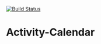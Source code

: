 [![Build Status](https://travis-ci.org/Involve-Seattle/Activity-Calendar.svg?branch=dev)](https://travis-ci.org/Involve-Seattle/Activity-Calendar)

Activity-Calendar
=================
